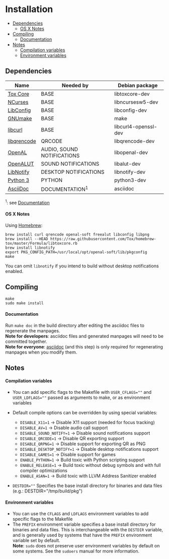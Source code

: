 # Installation
* [Dependencies](#dependencies)
  * [OS X Notes](#os-x-notes)
* [Compiling](#compiling)
  * [Documentation](#documentation)
* [Notes](#notes)
  * [Compilation variables](#compilation-variables)
  * [Environment variables](#environment-variables)

## Dependencies
| Name                                                 | Needed by                  | Debian package      |
|------------------------------------------------------|----------------------------|---------------------|
| [Tox Core](https://github.com/toktok/c-toxcore)      | BASE                       | libtoxcore-dev      |
| [NCurses](https://www.gnu.org/software/ncurses)      | BASE                       | libncursesw5-dev    |
| [LibConfig](http://www.hyperrealm.com/libconfig)     | BASE                       | libconfig-dev       |
| [GNUmake](https://www.gnu.org/software/make)         | BASE                       | make                |
| [libcurl](http://curl.haxx.se/)                      | BASE                       | libcurl4-openssl-dev|
| [libqrencode](https://fukuchi.org/works/qrencode/)   | QRCODE                     | libqrencode-dev     |
| [OpenAL](http://openal.org)                          | AUDIO, SOUND NOTIFICATIONS | libopenal-dev       |
| [OpenALUT](http://openal.org)                        | SOUND NOTIFICATIONS        | libalut-dev         |
| [LibNotify](https://developer.gnome.org/libnotify)   | DESKTOP NOTIFICATIONS      | libnotify-dev       |
| [Python 3](http://www.python.org/)                   | PYTHON                     | python3-dev         |
| [AsciiDoc](http://asciidoc.org/index.html)           | DOCUMENTATION<sup>1</sup>  | asciidoc            |

<sup>1</sup>: see [Documentation](#documentation)

#### OS X Notes
Using [Homebrew](http://brew.sh):
```
brew install curl qrencode openal-soft freealut libconfig libpng
brew install --HEAD https://raw.githubusercontent.com/Tox/homebrew-tox/master/Formula/libtoxcore.rb
brew install libnotify
export PKG_CONFIG_PATH=/usr/local/opt/openal-soft/lib/pkgconfig
make
```

You can omit `libnotify` if you intend to build without desktop notifications enabled.

## Compiling
```
make
sudo make install
```

#### Documentation
Run `make doc` in the build directory after editing the asciidoc files to regenerate the manpages.<br />
**Note for developers**: asciidoc files and generated manpages will need to be committed together.<br />
**Note for everyone**: [asciidoc](http://asciidoc.org/index.html) (and this step) is only required for regenerating manpages when you modify them.

## Notes

#### Compilation variables
* You can add specific flags to the Makefile with `USER_CFLAGS=""` and `USER_LDFLAGS=""` passed as arguments to make, or as environment variables
* Default compile options can be overridden by using special variables:
  * `DISABLE_X11=1` → Disable X11 support (needed for focus tracking)
  * `DISABLE_AV=1` → Disable audio call support
  * `DISABLE_SOUND_NOTIFY=1` → Disable sound notifications support
  * `DISABLE_QRCODE=1` → Disable QR exporting support
  * `DISABLE_QRPNG=1` → Disable support for exporting QR as PNG
  * `DISABLE_DESKTOP_NOTIFY=1` → Disable desktop notifications support
  * `DISABLE_GAMES=1` → Disable support for games
  * `ENABLE_PYTHON=1` → Build toxic with Python scripting support
  * `ENABLE_RELEASE=1` → Build toxic without debug symbols and with full compiler optimizations
  * `ENABLE_ASAN=1` → Build toxic with LLVM Address Sanitizer enabled

* `DESTDIR=""` Specifies the base install directory for binaries and data files (e.g.: DESTDIR="/tmp/build/pkg")

#### Environment variables
* You can use the `CFLAGS` and `LDFLAGS` environment variables to add specific flags to the Makefile
* The `PREFIX` environment variable specifies a base install directory for binaries and data files. This is interchangeable with the `DESTDIR` variable, and is generally used by systems that have the `PREFIX` environment variable set by default.<br />
**Note**: `sudo` does not preserve user environment variables by default on some systems. See the `sudoers` manual for more information.
